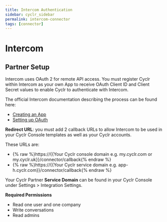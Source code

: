 ```yaml
---
title: Intercom Authentication
sidebar: cyclr_sidebar
permalink: intercom-connector
tags: [connector]
---
```


# Intercom #

Partner Setup
-------------

Intercom uses OAuth 2 for remote API access. You must register Cyclr within Intercom as your own App to receive OAuth Client ID and Client Secret values to enable Cyclr to authenticate with Intercom.

The official Intercom documentation describing the process can be found here:
* [Creating an App](https://developers.intercom.com/building-apps/docs/get-started-developing-on-intercom)
* [Setting up OAuth](https://developers.intercom.com/building-apps/docs/setting-up-oauth)

**Redirect URL**: you must add 2 callback URLs to allow Intercom to be used in your Cyclr Console templates as well as your Cyclr accounts.

These URLs are:

*   {% raw %}https://{{Your Cyclr console domain e.g. my.cyclr.com or my.cyclr.uk}}/connector/callback{% endraw %}
*   {% raw %}https://{{Your Cyclr service domain e.g. app-h.cyclr.com}}/connector/callback{% endraw %}

Your Cyclr Partner **Service Domain** can be found in your Cyclr Console under Settings > Integration Settings.

**Required Permissions**
* Read one user and one company
* Write conversations
* Read admins
